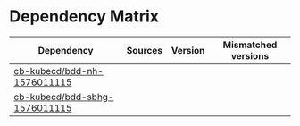 # Dependency Matrix

Dependency | Sources | Version | Mismatched versions
---------- | ------- | ------- | -------------------
[cb-kubecd/bdd-nh-1576011115](https://github.com/cb-kubecd/bdd-nh-1576011115.git) |  | []() | 
[cb-kubecd/bdd-sbhg-1576011115](https://github.com/cb-kubecd/bdd-sbhg-1576011115.git) |  | []() | 
